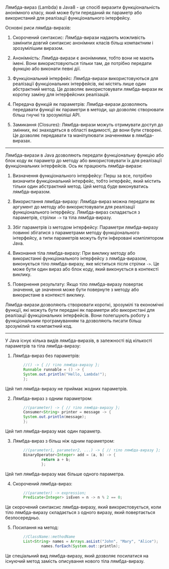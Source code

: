Лямбда-вираз (Lambda) в Java8 - це спосіб виразити функціональність анонімного класу, який може бути переданий 
як параметр або використаний для реалізації функціонального інтерфейсу.

Основні риси лямбда-виразів:

1. Скорочений синтаксис: Лямбда-вирази надають можливість замінити довгий синтаксис анонімних класів більш компактним і 
зрозумілішим виразом.

2. Анонімність: Лямбда-вирази є анонімними, тобто вони не мають імені. Вони використовуються тільки там, де потрібно 
передати функцію або виконати певні дії.

3. Функціональний інтерфейс: Лямбда-вирази використовуються для реалізації функціональних інтерфейсів, які містять 
лише один абстрактний метод. Це дозволяє використовувати лямбда-вирази як коротку заміну для інтерфейсних реалізацій.

4. Передача функцій як параметрів: Лямбда-вирази дозволяють передавати функції як параметри в методи, що дозволяє 
створювати більш гнучкі та зрозуміліші API.

5. Замикання (Closures): Лямбда-вирази можуть отримувати доступ до змінних, які знаходяться в області видимості,
де вони були створені. Це дозволяє передавати та маніпулювати значеннями в лямбда-виразах.

______________________________________
Лямбда-вирази в Java дозволяють передати функціональну функцію або блок коду як параметр до методу або 
використовувати їх для реалізації функціональних інтерфейсів. Ось як працюють лямбда-вирази:

1. Визначення функціонального інтерфейсу: Перш за все, потрібно визначити функціональний інтерфейс, тобто інтерфейс, 
який містить тільки один абстрактний метод. Цей метод буде виконуватись лямбда-виразом.

2. Використання лямбда-виразу: Лямбда-вираз можна передати як аргумент до методу або використовувати для реалізації 
функціонального інтерфейсу. Лямбда-вираз складається з параметрів, стрілки `->` та тіла лямбда-виразу.

3. Збіг параметрів із методом інтерфейсу: Параметри лямбда-виразу повинні збігатися з параметрами методу функціонального 
інтерфейсу, а типи параметрів можуть бути інферовані компілятором Java.

4. Виконання тіла лямбда-виразу: При виклику методу або використанні функціонального інтерфейсу з лямбда-виразом, 
виконується тіло лямбда-виразу, яке міститься після стрілки `->`. Це може бути один вираз або блок коду, який 
виконується в контексті виклику.

5. Повернення результату: Якщо тіло лямбда-виразу повертає значення, це значення може бути повернуте з методу або 
використане в контексті виклику.

Лямбда-вирази дозволяють створювати короткі, зрозумілі та економічні функції, які можуть бути передані як параметри 
або використані для реалізації функціональних інтерфейсів. Вони полегшують роботу з функціональним програмуванням та 
дозволяють писати більш зрозумілий та компактний код.
______________________________________
У Java існує кілька видів лямбда-виразів, в залежності від кількості параметрів та тіла лямбда-виразу:

1. Лямбда-вираз без параметрів:
```java
        //() -> { // тіло лямбда-виразу };
        Runnable runnable = () -> {
        System.out.println("Hello, Lambda!");
        };

```


Цей тип лямбда-виразу не приймає жодних параметрів.

2. Лямбда-вираз з одним параметром:
```java
        //(parameter) -> { // тіло лямбда-виразу };
        Consumer<String> printer = message -> {
        System.out.println(message);
        };

```
Цей тип лямбда-виразу має один параметр.

3. Лямбда-вираз з більш ніж одним параметром:
```java
        //(parameter1, parameter2, ...) -> { // тіло лямбда-виразу };
        BinaryOperator<Integer> add = (a, b) -> {
                return a + b;
                };

```
Цей тип лямбда-виразу має більше одного параметра.

4. Скорочений лямбда-вираз:
```java
        //(parameter) -> expression;
        Predicate<Integer> isEven = n -> n % 2 == 0;
```
Це скорочений синтаксис лямбда-виразу, який використовується, коли тіло лямбда-виразу складається з одного 
виразу, який повертається безпосередньо.

5. Посилання на метод:
```java
        //ClassName::methodName
        List<String> names = Arrays.asList("John", "Mary", "Alice");
                names.forEach(System.out::println);
```
Це спеціальний вид лямбда-виразу, який дозволяє посилатися на існуючий метод замість описування нового тіла лямбда-виразу.
